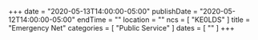 +++
date = "2020-05-13T14:00:00-05:00"
publishDate = "2020-05-12T14:00:00-05:00"
endTime = ""
location = ""
ncs = [ "KE0LDS" ]
title = "Emergency Net"
categories = [ "Public Service" ]
dates = [ "" ]
+++
